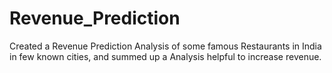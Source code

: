 # Revenue_Prediction
Created a Revenue Prediction Analysis of some famous Restaurants in India in few known cities, and summed up a Analysis helpful to increase revenue. 
